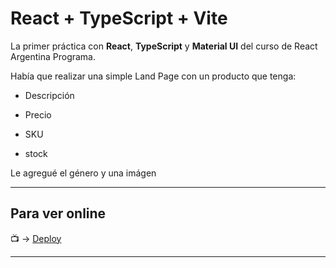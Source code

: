 # React + TypeScript + Vite

La primer práctica con **React**, **TypeScript** y **Material UI** del curso de React Argentina Programa.

Había que realizar una simple Land Page con un producto que tenga:

- Descripción

- Precio

- SKU

- stock

Le agregué el género y una imágen


---

## Para ver online

:tv: -> [Deploy](https://oh-la-la-shoes.netlify.app/)


---


